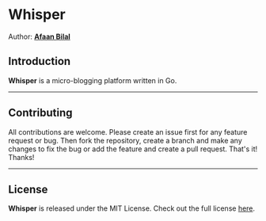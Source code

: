 Whisper
=======

Author: **[Afaan Bilal](https://afaan.dev)**

## Introduction
**Whisper** is a micro-blogging platform written in Go.

---

## Contributing
All contributions are welcome. Please create an issue first for any feature request
or bug. Then fork the repository, create a branch and make any changes to fix the bug
or add the feature and create a pull request. That's it!
Thanks!

---

## License
**Whisper** is released under the MIT License.
Check out the full license [here](LICENSE).
